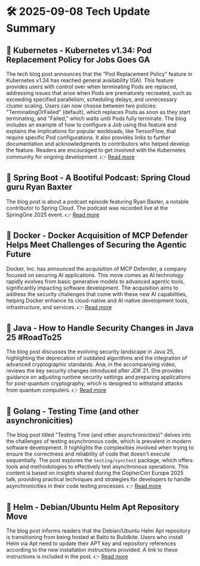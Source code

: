 # 🛠️ 2025-09-08 Tech Update Summary

## 🔹 Kubernetes - Kubernetes v1.34: Pod Replacement Policy for Jobs Goes GA
The tech blog post announces that the "Pod Replacement Policy" feature in Kubernetes v1.34 has reached general availability (GA). This feature provides users with control over when terminating Pods are replaced, addressing issues that arise when Pods are prematurely recreated, such as exceeding specified parallelism, scheduling delays, and unnecessary cluster scaling. Users can now choose between two policies: "TerminatingOrFailed" (default), which replaces Pods as soon as they start terminating, and "Failed," which waits until Pods fully terminate. The blog includes an example of how to configure a Job using this feature and explains the implications for popular workloads, like TensorFlow, that require specific Pod configurations. It also provides links to further documentation and acknowledgments to contributors who helped develop the feature. Readers are encouraged to get involved with the Kubernetes community for ongoing development.
👉 [Read more](https://kubernetes.io/blog/2025/09/05/kubernetes-v1-34-pod-replacement-policy-for-jobs-goes-ga/)

## 🔹 Spring Boot - A Bootiful Podcast: Spring Cloud guru Ryan Baxter
The blog post is about a podcast episode featuring Ryan Baxter, a notable contributor to Spring Cloud. The podcast was recorded live at the SpringOne 2025 event.
👉 [Read more](https://spring.io/blog/2025/09/04/a-bootiful-podcast-ryan-baxter)

## 🔹 Docker - Docker Acquisition of MCP Defender Helps Meet Challenges of Securing the Agentic Future
Docker, Inc. has announced the acquisition of MCP Defender, a company focused on securing AI applications. This move comes as AI technology rapidly evolves from basic generative models to advanced agentic tools, significantly impacting software development. The acquisition aims to address the security challenges that come with these new AI capabilities, helping Docker enhance its cloud-native and AI-native development tools, infrastructure, and services.
👉 [Read more](https://www.docker.com/blog/docker-acquires-mcp-defender-ai-agent-security/)

## 🔹 Java - How to Handle Security Changes in Java 25 #RoadTo25
The blog post discusses the evolving security landscape in Java 25, highlighting the deprecation of outdated algorithms and the integration of advanced cryptographic standards. Ana, in the accompanying video, reviews the key security changes introduced after JDK 21. She provides guidance on adjusting runtime security settings and preparing applications for post-quantum cryptography, which is designed to withstand attacks from quantum computers.
👉 [Read more](https://inside.java/2025/09/07/roadto25-security/)

## 🔹 Golang - Testing Time (and other asynchronicities)
The blog post titled "Testing Time (and other asynchronicities)" delves into the challenges of testing asynchronous code, which is prevalent in modern software development. It highlights the complexities involved when trying to ensure the correctness and reliability of code that doesn't execute sequentially. The post explores the `testing/synctest` package, which offers tools and methodologies to effectively test asynchronous operations. This content is based on insights shared during the GopherCon Europe 2025 talk, providing practical techniques and strategies for developers to handle asynchronicities in their code testing processes.
👉 [Read more](https://go.dev/blog/testing-time)

## 🔹 Helm - Debian/Ubuntu Helm Apt Repository Move
The blog post informs readers that the Debian/Ubuntu Helm Apt repository is transitioning from being hosted at Balto to Buildkite. Users who install Helm via Apt need to update their APT key and repository references according to the new installation instructions provided. A link to these instructions is included in the post.
👉 [Read more](https://helm.sh/blog/debian-helm-repository-move/)

